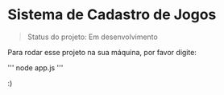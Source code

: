 # Sistema de Cadastro de Jogos

> Status do projeto: Em desenvolvimento

Para rodar esse projeto na sua máquina, por favor digite:

'''
node app.js
'''


:)